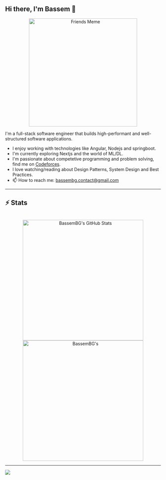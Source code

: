 ## Hi there, I'm Bassem 👋

<div align=center>
  <img width=350 src="https://media.giphy.com/media/11SIBu3s72Co8w/giphy.gif?cid=790b76115c5szf82u7c91q0yti9ux1fi9ucnw6ydwbky6zp1&ep=v1_gifs_search&rid=giphy.gif&ct=g" alt="Friends Meme" />
</div>

I'm a full-stack software engineer that builds high-performant and well-structured software applications. 

- I enjoy working with technologies like Angular, Nodejs and springboot.
- I'm currently exploring Nextjs and the world of ML/DL. 
- I'm passionate about competetive programming and problem solving, find me on <a href="https://codeforces.com/profile/BassemBG">Codeforces</a>.
- I love watching/reading about Design Patterns, System Design and Best Practices.
- 📫 How to reach me: <a href="mailto:bassembg.contact@gmail.com">bassembg.contact@gmail.com</a>

<hr>

## ⚡️ Stats

<br>

<div align=center>
  <img width=390 src="https://github-readme-stats.vercel.app/api?username=BassemBG&theme=transparent&count_private=true&show_icons=true&rank_icon=github&locale=en" alt="BassemBG's GitHub Stats" />
  <img width=390 src="https://github-readme-streak-stats.herokuapp.com/?user=BassemBG&theme=transparent&count_private=true&border_radius=10&locale=en" alt="BassemBG's" />
</div>

<hr>

![](https://komarev.com/ghpvc/?username=BassemBG&color=green)

<!--
- 🔭 I’m currently working on ...
- 🌱 I’m currently learning ML/DL
- 👯 I’m looking to collaborate on ...
-->
